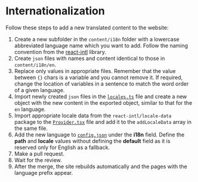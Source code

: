 # Internationalization

Follow these steps to add a new translated content to the website:

1. Create a new subfolder in the `content/i18n` folder with a lowercase abbreviated language name which you want to add. Follow the naming convention from the [react-intl](https://github.com/yahoo/react-intl) library.
2. Create `json` files with names and content identical to those in `content/i18n/en`.
3. Replace only values in appropriate files. Remember that the value between `{}` chars is a variable and you cannot remove it. If required, change the location of variables in a sentence to match the word order of a given language.
4. Import newly created `json` files in the [`locales.ts`](../src/common/i18n/locales.ts) file and create a new object with the new content in the exported object, similar to that for the `en` language.
5. Import appropriate locale data from the `react-intl/locale-data` package to the [`Provider.tsx`](../src/common/i18n/Provider.tsx) file and add it to the `addLocaleData` array in the same file.
6. Add the new language to [`config.json`](../config.json) under the **i18n** field. Define the **path** and **locale** values without defining the **default** field as it is reserved only for English as a fallback.
7. Make a pull request.
8. Wait for the review.
9. After the merge, the site rebuilds automatically and the pages with the language prefix appear.

